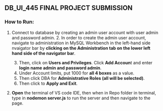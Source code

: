 ## DB_UI_445 FINAL PROJECT SUBMISSION
### How to Run:
1. Connect to database by creating an admin user account with user admin and password admin. 
   2. In order to create the admin user account, navigate to administration in MySQL Workbench in the left-hand side nvaigator bar 
   by **clicking on the Administration tab on the lower left hand side of the navigator bar**.
   
   3. Then, click on **Users and Privileges**. Click **Add Accoun**t and enter **login name admin and password admin**. 
   4. Under Account limits, put 1000 for **all 4 boxes** as a value. 
   5. Then click DBA for **Administrative Roles (all will be selected)**. 
   6. Then click to **Apply and Exit**.
   
2. **Open** the terminal of VS code IDE, then when in Repo folder in terminal, type in **nodemon server.js** to run the server and then navigate to the page.